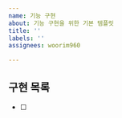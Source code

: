 ```yaml
---
name: 기능 구현
about: 기능 구현을 위한 기본 템플릿
title: ''
labels: ''
assignees: woorim960

---
```


## 구현 목록
- [ ]
